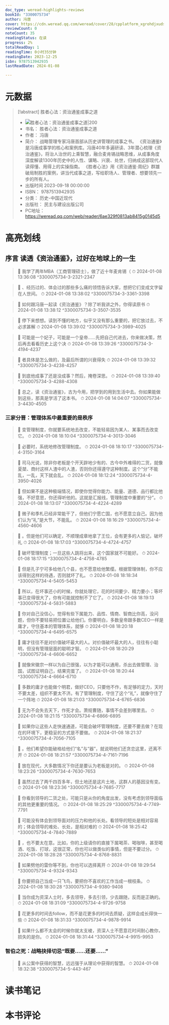 ```yaml
---
doc_type: weread-highlights-reviews
bookId: "3300075734"
author: 冯唐
cover: https://cdn.weread.qq.com/weread/cover/28/cpplatform_xgrohdjxudscwy9a5ejycb/t7_cpplatform_xgrohdjxudscwy9a5ejycb1698391576.jpg
reviewCount: 0
noteCount: 35
readingStatus: 在读
progress: 2%
totalReadDay: 1
readingTime: 0小时35分钟
readingDate: 2023-12-25
isbn: 9787513942935
lastReadDate: 2024-01-08

---
```

# 元数据
> [!abstract] 胜者心法：资治通鉴成事之道
> - ![ 胜者心法：资治通鉴成事之道|200](https://cdn.weread.qq.com/weread/cover/28/cpplatform_xgrohdjxudscwy9a5ejycb/t7_cpplatform_xgrohdjxudscwy9a5ejycb1698391576.jpg)
> - 书名： 胜者心法：资治通鉴成事之道
> - 作者： 冯唐
> - 简介： 战略管理专家冯唐首部从历史讲管理的成事之书。
《资治通鉴》是冯唐成事学的核心和案例库。冯唐40年多遍研读、3年潜心梳理《资治通鉴》，将治人治世的上乘智慧，融合麦肯锡战略思维，从成事角度深度解读1300年历史中的人性、谋略、兴衰、处世，归纳成这部现代人读得懂、用得上的实操指南。
《胜者心法》用《资治通鉴·周纪》群雄破局制胜的案例，讲当代成事之道，写给职场人、管理者、想要领先一步的所有人。
> - 出版时间 2023-09-18 00:00:00
> - ISBN： 9787513942935
> - 分类： 历史-中国近现代
> - 出版社： 民主与建设出版公司
> - PC地址：https://weread.qq.com/web/reader/6ae329f0813ab8415g0145d5

# 高亮划线

## 序言 读透《资治通鉴》，过好在地球上的一生

> 📌 我学了两年MBA（工商管理硕士），做了近十年麦肯锡（ 
> ⏱ 2024-01-08 13:36:08 ^3300075734-3-2321-2347

> 📌 、经历过的、体会过的那些多么痛的领悟告诉大家，想把它们变成文字留在人世间。 
> ⏱ 2024-01-08 13:38:02 ^3300075734-3-3361-3398

> 📌 如何跟冯唐一起读《资治通鉴》？除了听我讲之外，你得读原书 
> ⏱ 2024-01-08 13:38:12 ^3300075734-3-3507-3535

> 📌 停下来想想。读到不懂的地方，似乎又没有那么重要的，把它放过去，不必求甚解 
> ⏱ 2024-01-08 13:39:02 ^3300075734-3-3989-4025

> 📌 可能是一个妃子，可能是一个皇帝……先把自己代进去，你来做决策，然后再去看看历史上这个决 
> ⏱ 2024-01-08 13:39:26 ^3300075734-3-4194-4237

> 📌 者具体是怎么做的，及最后所谓的兴衰得失 
> ⏱ 2024-01-08 13:39:32 ^3300075734-3-4238-4257

> 📌 到底他成事了还是没成事？然后，掩卷深思。 
> ⏱ 2024-01-08 13:39:40 ^3300075734-3-4288-4308

> 📌 总之，读《资治通鉴》，古为今用，把学到的用到生活中去。你如果能做到这些，那真是学活了这本书。 
> ⏱ 2024-01-08 14:04:07 ^3300075734-3-4430-4505

### 三家分晋：管理体系中最重要的是秩序

> 📌 变管理制度，你就要系统地去改变，不能轻易因为某人、某事而去改变它。 
> ⏱ 2024-01-08 18:10:04 ^3300075734-4-3013-3046

> 📌 必要时，系统地修改管理制度。 
> ⏱ 2024-01-08 18:10:17 ^3300075734-4-3150-3164

> 📌 司马光说，除非你老板是个开天辟地少有的、古今中外难得的二货，就像夏桀、商纣这样人渣中的人渣，否则你还得遵守这种制度。这个“分”不能乱，一乱，天下就会乱。 
> ⏱ 2024-01-08 18:12:24 ^3300075734-4-3950-4026

> 📌 但如果不是这种极端情况，即使你觉得你能力、能量、道德、品行都比他强，不好意思，你还得听他的。这就是汇报线，管理制度中重要的“分”。 
> ⏱ 2024-01-08 18:13:07 ^3300075734-4-4224-4289

> 📌 微子和季札已经非常能干了，但他们宁愿亡国，也不愿意立自己。因为他们认为“礼”是大节，不能乱。 
> ⏱ 2024-01-08 18:16:29 ^3300075734-4-4560-4606

> 📌 。但是他们可以确定，不顺理成章地拿了王位，会有更多的人惦记，破坏礼 
> ⏱ 2024-01-08 18:17:03 ^3300075734-4-4724-4757

> 📌 破坏管理制度；一旦这些人跳将出来，这个国家就不可能好。 
> ⏱ 2024-01-08 18:17:15 ^3300075734-4-4758-4785

> 📌 但是孔子宁可多给他几个县，也不愿意给他繁缨。根据管理体制，你不应该得到这样的待遇，否则就坏了礼。 
> ⏱ 2024-01-08 18:18:34 ^3300075734-4-5405-5453

> 📌 所以，在坏事还小的时候，你就处理它，花的时间要少、精力要小；等坏事已变得很大了，你有可能就控制不了它了。 
> ⏱ 2024-01-08 18:19:13 ^3300075734-4-5831-5883

> 📌 你对自己没信心，觉得有些下属能力、品性、情商、智商比你高，没问题，但你不要轻易把位置让给他们。你要明白，多数皇帝跟多数CEO一样是庸才，守住基本的管理体系，就够 
> ⏱ 2024-01-08 18:20:18 ^3300075734-4-6495-6575

> 📌 庸才往往不是对价值破坏最大的人。对价值破坏最大的人，往往有小聪明，但没有管理层面的聪明才智。 
> ⏱ 2024-01-08 18:20:29 ^3300075734-4-6606-6652

> 📌 就像宋徽宗一样以为自己很强，以为才能可以通用，杀出去做管理、治国，试图证明自己，结果完蛋了。 
> ⏱ 2024-01-08 18:20:44 ^3300075734-4-6664-6710

> 📌 多数的庸才也能做个明君，做好CEO，只要他不作，有足够的定力，天时不要太差，组织不要太不济。有了管理制度，守住了这个“礼”，就像守住了一个阵地 
> ⏱ 2024-01-08 18:21:03 ^3300075734-4-6765-6836

> 📌 无为不会失去天下，作死才会。萧规曹随，事情不会差到哪里去。 
> ⏱ 2024-01-08 18:21:15 ^3300075734-4-6866-6895

> 📌 如果你让这些人走快速通道，可能会破坏管理制度，还要不要去做？在现在的环境下，更稳妥的方式是不要做。 
> ⏱ 2024-01-08 18:21:37 ^3300075734-4-7056-7105

> 📌 。他们希望你能破格给他们“名”与“器”，就说明他们还贪恋这里，还离不开 
> ⏱ 2024-01-08 18:21:57 ^3300075734-4-7161-7196

> 📌 放在现代，大多数情况下你还是要认为老板是对的。 
> ⏱ 2024-01-08 18:23:26 ^3300075734-4-7630-7653

> 📌 虽然过去了两千四百多年，但土地还是这片土地，这群人的基因没有变。 
> ⏱ 2024-01-08 18:23:36 ^3300075734-4-7685-7717

> 📌 你看到领导的二货之处，可能只是从你的角度出发，没有考虑到领导面临的其他更重要的情况。 
> ⏱ 2024-01-08 18:25:29 ^3300075734-4-7749-7791

> 📌 可能没有体会到领导面对的压力和他的长处。看领导的短处是相对容易的；体会领导的难处、长处，是相对难的 
> ⏱ 2024-01-08 18:25:42 ^3300075734-4-7840-7889

> 📌 ，也不要太在意。比如，你的上级请你的直接下属喝茶、喝咖啡，甚至喝酒、吃饭、打球，这很正常，你也可以做类似的事情，但是不要过分。 
> ⏱ 2024-01-08 18:28:28 ^3300075734-4-8768-8831

> 📌 如果劈他的雷你等不到，你也可以选择离开 
> ⏱ 2024-01-08 18:29:54 ^3300075734-4-9324-9343

> 📌 你要把自己当成一只飞鸟，要把你不喜欢的工作当成一根枝条。 
> ⏱ 2024-01-08 18:30:28 ^3300075734-4-9380-9408

> 📌 当你成为资深人士时，多去领导，多去引领，少去跟随，反而是正确的。 
> ⏱ 2024-01-08 18:31:09 ^3300075734-4-9726-9758

> 📌 花更多的时间去follow，而不是花更多的时间去质疑，这样会成长得快一些 
> ⏱ 2024-01-08 18:31:33 ^3300075734-4-9878-9914

> 📌 如果什么都不太会的时候你就太支棱，资深人士不愿意花时间耐心教你，损失的是你。 
> ⏱ 2024-01-08 18:31:44 ^3300075734-4-9915-9953

### 智伯之死：战略抉择切忌“既要……还要……”

> 📌 从公案中获得的智慧，远远强于从理论中获得的智慧。 
> ⏱ 2024-01-08 18:32:38 ^3300075734-5-443-467

# 读书笔记

# 本书评论
